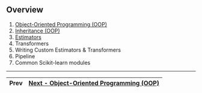 ## Overview
1. [Object-Oriented Programming (OOP)](./object-oriented-programming.md "Object-Oriented Programming (OOP)")
2. [Inheritance (OOP)](./inheritance.md "Inheritance (OOP)")
3. [Estimators](./estimators.md "Estimators")
4. Transformers
5. Writing Custom Estimators & Transformers
6. Pipeline
7. Common Scikit-learn modules

---
| Prev  | [Next - Object-Oriented Programming (OOP)](./object-oriented-programming.md "Object-Oriented Programming (OOP)")   |
|:------|-------------------------------------------------------------------------------------------------------------------:|


